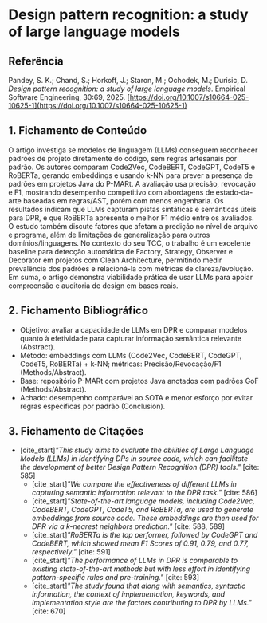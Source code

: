 # Design pattern recognition: a study of large language models

## Referência
Pandey, S. K.; Chand, S.; Horkoff, J.; Staron, M.; Ochodek, M.; Durisic, D. *Design pattern recognition: a study of large language models*. Empirical Software Engineering, 30:69, 2025. [https://doi.org/10.1007/s10664-025-10625-1](https://doi.org/10.1007/s10664-025-10625-1)

## 1. Fichamento de Conteúdo

O artigo investiga se modelos de linguagem (LLMs) conseguem reconhecer padrões de projeto diretamente do código, sem regras artesanais por padrão. Os autores comparam Code2Vec, CodeBERT, CodeGPT, CodeT5 e RoBERTa, gerando embeddings e usando k-NN para prever a presença de padrões em projetos Java do P-MARt. A avaliação usa precisão, revocação e F1, mostrando desempenho competitivo com abordagens de estado-da-arte baseadas em regras/AST, porém com menos engenharia. Os resultados indicam que LLMs capturam pistas sintáticas e semânticas úteis para DPR, e que RoBERTa apresenta o melhor F1 médio entre os avaliados. O estudo também discute fatores que afetam a predição no nível de arquivo e programa, além de limitações de generalização para outros domínios/linguagens. No contexto do seu TCC, o trabalho é um excelente baseline para detecção automática de Factory, Strategy, Observer e Decorator em projetos com Clean Architecture, permitindo medir prevalência dos padrões e relacioná-la com métricas de clareza/evolução. Em suma, o artigo demonstra viabilidade prática de usar LLMs para apoiar compreensão e auditoria de design em bases reais.

## 2. Fichamento Bibliográfico

* Objetivo: avaliar a capacidade de LLMs em DPR e comparar modelos quanto à efetividade para capturar informação semântica relevante (Abstract).
* Método: embeddings com LLMs (Code2Vec, CodeBERT, CodeGPT, CodeT5, RoBERTa) + k-NN; métricas: Precisão/Revocação/F1 (Methods/Abstract).
* Base: repositório P-MARt com projetos Java anotados com padrões GoF (Methods/Abstract).
* Achado: desempenho comparável ao SOTA e menor esforço por evitar regras específicas por padrão (Conclusion).

## 3. Fichamento de Citações

* [cite\_start]*"This study aims to evaluate the abilities of Large Language Models (LLMs) in identifying DPs in source code, which can facilitate the development of better Design Pattern Recognition (DPR) tools."* [cite: 585]
  * [cite\_start]*"We compare the effectiveness of different LLMs in capturing semantic information relevant to the DPR task."* [cite: 586]
  * [cite\_start]*"State-of-the-art language models, including Code2Vec, CodeBERT, CodeGPT, CodeT5, and RoBERTa, are used to generate embeddings from source code. These embeddings are then used for DPR via a k-nearest neighbors prediction."* [cite: 588, 589]
  * [cite\_start]*"RoBERTa is the top performer, followed by CodeGPT and CodeBERT, which showed mean F1 Scores of 0.91, 0.79, and 0.77, respectively."* [cite: 591]
  * [cite\_start]*"The performance of LLMs in DPR is comparable to existing state-of-the-art methods but with less effort in identifying pattern-specific rules and pre-training."* [cite: 593]
  * [cite\_start]*"The study found that along with semantics, syntactic information, the context of implementation, keywords, and implementation style are the factors contributing to DPR by LLMs."* [cite: 670]
